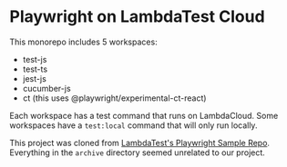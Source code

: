 # Playwright on LambdaTest Cloud

This monorepo includes 5 workspaces:

* test-js
* test-ts
* jest-js
* cucumber-js
* ct (this uses @playwright/experimental-ct-react)

Each workspace has a test command that runs on LambdaCloud. Some workspaces have a `test:local` command that will only run locally.

This project was cloned from [LambdaTest's Playwright Sample Repo](https://github.com/LambdaTest/playwright-sample/). Everything in the `archive` directory seemed unrelated to our project.

